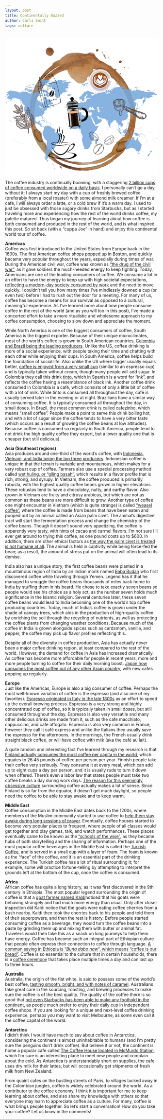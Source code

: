 ```yaml
---
layout: post
title: Continentally Buzzed
author: Carli Smith
tags: culture
---
```


<img src='/images/coffee_continents.png'>

The coffee industry is continually booming, with a staggering [2 billion cups of coffee consumed worldwide on a daily basis](https://britishcoffeeassociation.org/coffee-facts/#:~:text=Coffee%20Consumption,Billion%20Cups%20Consumed%20Every%20Day.%E2%80%A6). I personally can’t go a day without it; I always start my day with a cup of freshly brewed coffee (preferably from a local roaster) with some almond milk creamer. If I’m at a cafe, I will always order a latte, or a cold brew if it’s a warm day. I used to just be obsessed with those sugary drinks from Starbucks, but as I started traveling more and experiencing how the rest of the world drinks coffee, my palette matured. Thus began my journey of learning about how coffee is both consumed and produced in the rest of the world, and is what inspired this post. So sit back (with a “cuppa Joe” in hand) and enjoy this continental world tour of coffee. 

**Americas** \
Coffee was first introduced to the United States from Europe back in the 1600s. The first American coffee shops popped up in Boston, and quickly became very popular throughout the years, especially during times of war. During the American civil war, coffee was known as [“the drug of the civil war”](https://perfectdailygrind.com/2022/01/the-history-of-the-us-coffee-shop/#:~:text=The%20first%20mention%20of%20coffee,either%20Boston%20or%20New%20York.), as it gave soldiers the much-needed energy to keep fighting. Today, Americans are one of the leading consumers of coffee. We consume a lot in an effort to have the energy to keep up with high societal expectations, [reflecting a modern-day society consumed by work](https://emorywheel.com/american-coffee-culture-reflects-an-overworked-society-sophias-smorgasbord/) and the need to move quickly. I couldn’t tell you how many times I’ve mindlessly downed a cup (or even two) before I had to rush out the door for a meeting. For many of us, coffee has become a means for our survival as opposed to a cultural, meaningful experience. As I’ve learned more about how people consume coffee in the rest of the world (and as you will too in this post), I’ve made a concerted effort to take a more ritualistic and wholesome approach to my coffee consumption, choosing to slow down and appreciate the moment. 

While North America is one of the biggest consumers of coffee, South America is the biggest exporter. Because of their unique microclimates, most of the world’s coffee is grown in South American countries, [Colombia and Brazil being the leading producers](https://www.wholelattelove.com/blogs/articles/coffee-growing-in-latin-america). Unlike the US, coffee drinking is more of a social experience, with people taking their time and chatting with each other while enjoying their cups. In South America, coffee helps build the foundation of social life. Also unlike the US where bigger usually equals better, [coffee is enjoyed from a very small cup](https://www.nescafe.com/in/colombian-coffee#:~:text=In%20Colombian%20coffee%20culture%2C%20the,the%20day%20over%20a%20cup.) (similar to an espresso cup) and is typically taken without cream, though many people will add sugar. In Colombia they call this drink [tinto](https://acquiredcoffee.com/colombias-cafe-tinto/), which in Spanish is a word for “ink”, and reflects the coffee having a resemblance of black ink. Another coffee drink consumed in Colombia is a café, which consists of only a little bit of coffee with a lot of milk. While tinto is consumed all throughout the day, café is usually served later in the evening or at night. Brazilians have a similar way of consuming coffee. It is typically consumed all throughout the day, in small doses. In Brazil, the most common drink is called [cafezinho](https://vinbarista.com/en/blog/coffee-culture-around-the-world-brazil-thread985.html), which means “small coffee”.  People make a point to serve this drink boiling hot, and with a lot of sugar since the coffee tends to have a very bitter taste (which occurs as a result of growing the coffee beans at low altitudes). Because coffee is consumed so regularly in South America, people tend to not drink the high quality coffee they export, but a lower quality one that is cheaper (but still delicious). 

**Asia (Southeast regions)** \
Asia produces around one-third of the world’s coffee, with [Indonesia, Vietnam, and India being the top three producers](https://coffeechronicler.com/the-10-best-coffee-countries-in-asia/). Indonesian coffee is unique in that the terrain is variable and mountainous, which makes for a very robust cup of coffee. Farmers also use a special processing method called [wet huling, or “giling basah”](https://perfectdailygrind.com/2015/10/indonesian-wet-hulled-coffee-processing/), which results in a flavor profile that is rich, strong, and syrupy. In Vietnam, the coffee produced is primarily robusta, with the highest quality coffee beans grown in higher elevations. These robustas tend to have a chocolatey, nutty, and earthy flavor. Also grown in Vietnam are fruity and citrusy arabicas, but which are not as common as these beans are more difficult to grow. Another type of coffee one might encounter in Vietnam (which is quite strange) is called [“weasel coffee”](https://theculturetrip.com/asia/vietnam/articles/the-story-of-vietnamese-weasel-coffee/), where the coffee is made from beans that have been eaten and pooped out by an animal called an Asian palm civet. The animal’s digestive tract will start the fermentation process and change the chemistry of the coffee beans. Though it doesn’t sound very appetizing, the coffee is apparently very tasty, with hints of cacao and carmel flavors. I’m not sure I’ll ever get around to trying this coffee, as one pound costs up to $600. In addition, there are other ethical factors as [the way the palm civet is treated is not humane at all](https://www.lifegate.com/kopi-luwak-coffee-asian-palm-civets). The animal is held in captivity while being force-fed the bean; as a result, the amount of stress put on the animal will often lead to its demise.

India also has a unique story; the first coffee beans were planted in a mountainous region of India by an Indian monk named [Baba Budan](https://www.coffeeam.com/pages/legend-baba-budan) who first discovered coffee while traveling through Yemen. Legend has it that he managed to smuggle the coffee beans thousands of miles back home to India by stuffing them in his beard. He chose to take exactly seven beans so people would see his choice as a holy act, as the number seven holds much significance in the Islamic religion. Several centuries later, these seven coffee beans would lead to India becoming one of the world’s top coffee producing countries. Today, much of India’s coffee is grown under the shade of canopy trees, which aids in the production of high-quality coffee by enriching the soil through the recycling of nutrients, as well as protecting the coffee plants from changing weather conditions. Because much of the coffee in India is grown alongside spices such as cardamom, vanilla, and pepper, the coffee may pick up flavor profiles reflecting this. 

Despite all of the diversity in coffee production, Asia has actually never been a major coffee drinking region, at least compared to the rest of the world. However, the demand for coffee in Asia has increased dramatically. As coffee has become more affordable for people in recent years, more and more people turning to coffee for their daily morning boost. [Japan now consumes the most coffee out of any other Asian country](https://www.worldtreasurescoffee.com/post/coffee-industry-in-asia), with new cafes popping up regularly. 

**Europe** \
Just like the Americas, Europe is also a big consumer of coffee. Perhaps the most well-known variation of coffee is the espresso (and also one of my favorites). [Espresso originated in Italy in the late 1800s](https://esquirescoffee.co.uk/news/history-espresso/) as an effort to speed up the overall brewing process. Espresso is a very strong and highly concentrated cup of coffee, so it is typically taken in small doses, but still consumed throughout the day. Espresso is also very versatile and many other delicious drinks are made from it, such as the cafe macchiato, cappuccino, and cafe affogato. Espresso is also very common in France, however they call it café express and unlike the Italians they usually save the espresso for the afternoons. In the mornings, the French usually drink straight black coffee, or will have coffee with milk (aka the café au lait). 

A quite random and interesting fact I’ve learned through my research is that [Finland actually consumes the most coffee per capita in the world](https://www.telegraph.co.uk/travel/maps-and-graphics/countries-that-drink-the-most-coffee/), which equates to 26.45 pounds of coffee per person per year. Finnish people take their coffee very seriously. They consume it at every meal, which can add up to eight cups a day per person, and it is usually rude to turn it down when offered. There’s even a labor law that states people must take two coffee breaks a day during work days. [The reason for this seemingly obsessive culture](https://theculturetrip.com/europe/finland/articles/why-finlands-coffee-culture-reigns-supreme/) surrounding coffee actually makes a lot of sense. Since Finland is so far from the equator, it doesn’t get much daylight, so people need the coffee to be able to stay awake and to keep warm. 

**Middle East** \
Coffee consumption in the Middle East dates back to the 1200s, where members of the Muslim community started to use coffee to [help them stay awake during long sessions of prayer](https://www.baytalfann.com/post/coffee-muslim-culture). Eventually, coffee houses started to become very popular places to frequent, where people of all classes would get together and play games, talk, and watch performances. These places eventually came to be known as the [“schools of the wise”](https://kopiluwakdirect.com/middle-east-history-culture/), as they became hubs of both storytelling and the sharing of information. Perhaps one of the most popular coffee beverages in the Middle East is called the [Turkish Coffee](https://www.foodandwine.com/coffee/how-to-make-turkish-coffee), and is served in a small cup with a layer of foam. The foam is known as the “face” of the coffee, and it is an essential part of the drinking experience. The Turkish coffee has a lot of ritual surrounding it; for example, some will practice fortune-telling by attempting to interpret the grounds left at the bottom of the cup, once the coffee is consumed. 

**Africa** \
African coffee has quite a long history, as it was first discovered in the 9th century in Ethiopia. The most popular legend surrounding the origin of coffee is that a [goat farmer named Kaldi](https://www.coffeecrossroads.com/coffee-history/origin-of-coffee-kaldi-and-dancing-goats)noticed that his goats were behaving strangely and had much more energy than usual. Only after closer inspection did Kaldi notice that the goats were eating coffee cherries from a bush nearby. Kaldi then took the cherries back to his people and told them of their superpowers, and then the rest is history. Before people started consuming coffee as a beverage, they would turn the coffee beans into a paste by grinding them up and mixing them with butter or animal fat. Travelers would then take this as a snack on long journeys to help them have energy. Coffee has become such an integral part of Ethiopian culture that people often express their connection to coffee through language. [A common saying in Ethiopia is “*Buna dabo naw*”, which means “coffee is our bread”](https://www.whetstonemagazine.com/journal/in-ethiopia-coffee-is-our-bread). Coffee is so essential to the culture that in certain households, there is a [coffee ceremony](https://www.thespruceeats.com/ethiopian-coffee-ceremony-765830) that takes place multiple times a day and can last up to three hours. 

**Australia** \
Australia, the origin of the flat white, is said to possess some of the world’s best coffee, [tasting smooth, bright, and with notes of caramel](https://www.roastycoffee.com/australian-coffee/#:~:text=The%20Australian%20coffee%20comes%20in,long%20black%20or%20flat%20white.). Australians take great care in the sourcing, roasting, and brewing processes to make sure the coffee is of the best quality. The quality of the coffee there is so good that [not even Starbucks has been able to make any foothold in the continent](https://www.castusglobal.com/insights/how-starbucks-missed-the-mark-in-australia#:~:text=Fundamentally%2C%20Starbucks%20struggled%20in%20Australia,to%20the%20local%20Australian%20tastes.), as people much prefer to enjoy their daily cup in independent coffee shops. If you are looking for a unique and next-level coffee drinking experience, perhaps you may want to visit Melbourne, as some even call it the coffee capital of the world. 

**Antarctica** \
I didn’t think I would have much to say about coffee in Antarctica, considering the continent is almost uninhabitable to humans (and I’m pretty sure the penguins don’t drink coffee). But believe it or not, the continent is home a popular cafe called [The Coffee House located in McMurdo Station](https://www.afar.com/places/coffee-house-mcmurdo-station), which I’m sure is an interesting place to meet new people and complain about the cold. As Antarctica is understandably short on supplies, the cafe uses dry milk for their lattes, but will occasionally get shipments of fresh milk from New Zealand. 

From quaint cafes on the bustling streets of Paris, to villages tucked away in the Colombian jungles, coffee is widely celebrated around the world. As a contributor to the coffee economy, I think it is important for me to keep learning about coffee, and also share my knowledge with others so that everyone may learn to appreciate coffee as a culture. For many, coffee is what brings people together. So let’s start a conversation! How do you take your coffee? Let us know in the comments!
